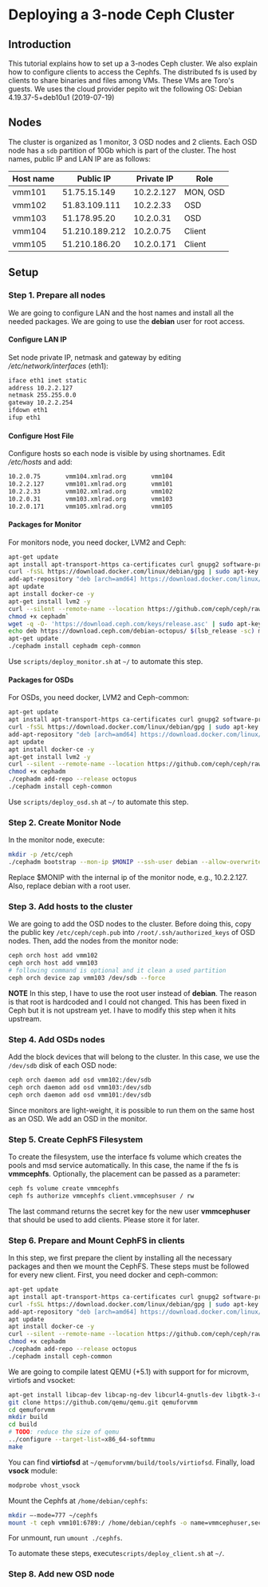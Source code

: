 # Deploying a 3-node Ceph Cluster
## Introduction
This tutorial explains how to set up a 3-nodes Ceph cluster. We also explain how to configure clients to access the Cephfs. The distributed fs is used by clients to share binaries and files among VMs. These VMs are Toro's guests. We uses the cloud provider pepito wit the following OS: Debian 4.19.37-5+deb10u1 (2019-07-19) 

## Nodes

The cluster is organized as 1 monitor, 3 OSD nodes and 2 clients. Each OSD node has a `sdb` partition of 10Gb which is part of the cluster. The host names, public IP and LAN IP are as follows:

|   Host name   | Public IP     | Private IP      | Role     |
| ---- | ---- | ---- | ---- |
|vmm101|51.75.15.149|10.2.2.127|MON, OSD|
|vmm102|51.83.109.111|10.2.2.33|OSD|
|vmm103|51.178.95.20|10.2.0.31|OSD|
|vmm104|51.210.189.212|10.2.0.75|Client|
|vmm105|51.210.186.20|10.2.0.171|Client|
## Setup
### Step 1. Prepare all nodes
We are going to configure LAN and the host names and install all the needed packages. We are going to use the **debian** user for root access. 

#### Configure LAN IP
Set node private IP, netmask and gateway by editing */etc/network/interfaces* (eth1):

```bash
iface eth1 inet static
address 10.2.2.127
netmask 255.255.0.0
gateway 10.2.2.254
ifdown eth1
ifup eth1
```
#### Configure Host File 
Configure hosts so each node is visible by using shortnames. Edit */etc/hosts* and add:
```bash
10.2.0.75       vmm104.xmlrad.org       vmm104
10.2.2.127      vmm101.xmlrad.org       vmm101
10.2.2.33       vmm102.xmlrad.org       vmm102
10.2.0.31       vmm103.xmlrad.org       vmm103
10.2.0.171      vmm105.xmlrad.org       vmm105
```
#### Packages for Monitor
For monitors node, you need docker, LVM2 and Ceph:

```bash
apt-get update
apt install apt-transport-https ca-certificates curl gnupg2 software-properties-common -y
curl -fsSL https://download.docker.com/linux/debian/gpg | sudo apt-key add -
add-apt-repository "deb [arch=amd64] https://download.docker.com/linux/debian $(lsb_release -cs) stable"
apt update
apt install docker-ce -y
apt-get install lvm2 -y
curl --silent --remote-name --location https://github.com/ceph/ceph/raw/octopus/src/cephadm/cephadm`
chmod +x cephadm`
wget -q -O- 'https://download.ceph.com/keys/release.asc' | sudo apt-key add -
echo deb https://download.ceph.com/debian-octopus/ $(lsb_release -sc) main | sudo tee /etc/apt/sources.list.d/ceph.list
apt-get update
./cephadm install cephadm ceph-common
```
Use `scripts/deploy_monitor.sh` at `~/` to automate this step.

#### Packages for OSDs

For OSDs, you need docker, LVM2 and Ceph-common:
```bash
apt-get update
apt install apt-transport-https ca-certificates curl gnupg2 software-properties-common -y
curl -fsSL https://download.docker.com/linux/debian/gpg | sudo apt-key add -
add-apt-repository "deb [arch=amd64] https://download.docker.com/linux/debian $(lsb_release -cs) stable"
apt update
apt install docker-ce -y
apt-get install lvm2 -y
curl --silent --remote-name --location https://github.com/ceph/ceph/raw/octopus/src/cephadm/cephadm
chmod +x cephadm
./cephadm add-repo --release octopus
./cephadm install ceph-common
```
Use `scripts/deploy_osd.sh` at `~/` to automate this step.

### Step 2. Create Monitor Node

In the monitor node, execute:
```bash
mkdir -p /etc/ceph
./cephadm bootstrap --mon-ip $MONIP --ssh-user debian --allow-overwrite
```
Replace $MONIP with the internal ip of the monitor node, e.g., 10.2.2.127. Also, replace debian with a root user. 

### Step 3. Add hosts to the cluster
We are going to add the OSD nodes to the cluster. Before doing this, copy  the public key `/etc/ceph/ceph.pub` into `/root/.ssh/authorized_keys` of OSD nodes. Then, add the nodes from the monitor node:

```bash
ceph orch host add vmm102
ceph orch host add vmm103
# following command is optional and it clean a used partition
ceph orch device zap vmm103 /dev/sdb --force
```

**NOTE** In this step, I have to use the root user instead of **debian**. The reason is that root is hardcoded and I could not changed. This has been fixed in Ceph but it is not upstream yet. I have to modify this step when it hits upstream.  

 ### Step 4. Add OSDs nodes

Add the block devices that will belong to the cluster. In this case, we use the `/dev/sdb` disk of each OSD node:

```bash
ceph orch daemon add osd vmm102:/dev/sdb
ceph orch daemon add osd vmm103:/dev/sdb
ceph orch daemon add osd vmm101:/dev/sdb
```
Since monitors are light-weight, it is possible to run them on the same host as an OSD. We add an OSD in the monitor.

### Step 5. Create CephFS Filesystem
To create the filesystem, use the interface fs volume which creates the pools and msd service automatically. In this case, the name if the fs is **vmmcephfs**. Optionally, the placement can be passed as a parameter:

```bash
ceph fs volume create vmmcephfs
ceph fs authorize vmmcephfs client.vmmcephsuser / rw
```
The last command returns the secret key for the new user **vmmcephuser** that should be used to add clients. Please store it for later.

### Step 6. Prepare and Mount CephFS in clients
In this step, we first prepare the client by installing all the necessary packages and then we mount the CephFS. These steps must be followed for every new client. First, you need docker and ceph-common:

```bash
apt-get update
apt install apt-transport-https ca-certificates curl gnupg2 software-properties-common -y
curl -fsSL https://download.docker.com/linux/debian/gpg | sudo apt-key add -
add-apt-repository "deb [arch=amd64] https://download.docker.com/linux/debian $(lsb_release -cs) stable"
apt update
apt install docker-ce -y
curl --silent --remote-name --location https://github.com/ceph/ceph/raw/octopus/src/cephadm/cephadm
chmod +x cephadm
./cephadm add-repo --release octopus
./cephadm install ceph-common
```
We are going to compile  latest QEMU (+5.1)  with support for for microvm, virtiofs and vsocket:
```bash
apt-get install libcap-dev libcap-ng-dev libcurl4-gnutls-dev libgtk-3-dev libglib2.0-dev libpixman-1-dev libseccomp-dev -y
git clone https://github.com/qemu/qemu.git qemuforvmm
cd qemuforvmm
mkdir build 
cd build
# TODO: reduce the size of qemu
../configure --target-list=x86_64-softmmu
make
```
You can find **virtiofsd** at `~/qemuforvmm/build/tools/virtiofsd`. Finally, load **vsock** module:

```bash
modprobe vhost_vsock
```
Mount the Cephfs at `/home/debian/cephfs`:
```bash
mkdir –-mode=777 ~/cephfs
mount -t ceph vmm101:6789:/ /home/debian/cephfs -o name=vmmcephuser,secret=xxxxxxxxxxxxxxxxxxxxxxxxxxxxxxx
```
For unmount, run `umount ./cephfs`.

To automate these steps, execute`scripts/deploy_client.sh` at `~/`.

### Step 8. Add new OSD node 